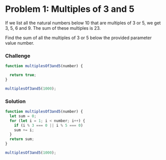 # Problem 1: Multiples of 3 and 5

If we list all the natural numbers below 10 that are multiples of 3 or 5, we get 3, 5, 6 and 9. The sum of these multiples is 23.

Find the sum of all the multiples of 3 or 5 below the provided parameter value number.

### Challenge

```javascript
function multiplesOf3and5(number) {

  return true;
}

multiplesOf3and5(1000);
```

### Solution

```javascript
function multiplesOf3and5(number) {
  let sum = 0;
  for (let i = 1; i < number; i++) {
    if (i % 3 === 0 || i % 5 === 0) 
    sum += i; 
  }
  return sum;
}

multiplesOf3and5(1000);
```

